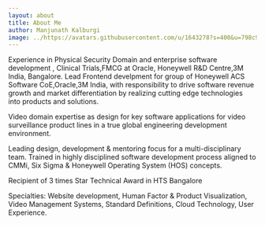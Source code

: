 ```yaml
---
layout: about
title: About Me
author: Manjunath Kalburgi
image: ../https://avatars.githubusercontent.com/u/1643278?s=400&u=798c96f01e3ac2faafe6943c05486d3c691860af&v=4
---
```


Experience in Physical Security Domain and enterprise software development , Clinical Trials,FMCG at Oracle, Honeywell R&D Centre,3M India, Bangalore. Lead Frontend develpment for group of Honeywell ACS Software CoE,Oracle,3M India, with responsibility to drive software revenue growth and market differentiation by realizing cutting edge technologies into products and solutions.

Video domain expertise as design for key software applications for video surveillance product lines in a true global engineering development environment.

Leading design, development & mentoring focus for a multi-disciplinary team. Trained in highly disciplined software development process aligned to CMMi, Six Sigma & Honeywell Operating System (HOS) concepts.

Recipient of 3 times Star Technical Award in HTS Bangalore

Specialties: Website development, Human Factor & Product Visualization, Video Management Systems, Standard Definitions, Cloud Technology, User Experience. 
